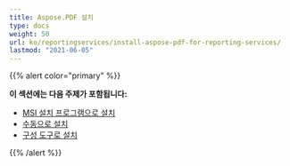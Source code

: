 ```yaml
---
title: Aspose.PDF 설치
type: docs
weight: 50
url: ko/reportingservices/install-aspose-pdf-for-reporting-services/
lastmod: "2021-06-05"
---
```


{{% alert color="primary" %}}

**이 섹션에는 다음 주제가 포함됩니다:**

- [MSI 설치 프로그램으로 설치](/pdf/reportingservices/install-with-msi-installer/)
- [수동으로 설치](/pdf/reportingservices/install-manually/)
- [구성 도구로 설치](/pdf/reportingservices/install-with-configuring-tool/)

{{% /alert %}}